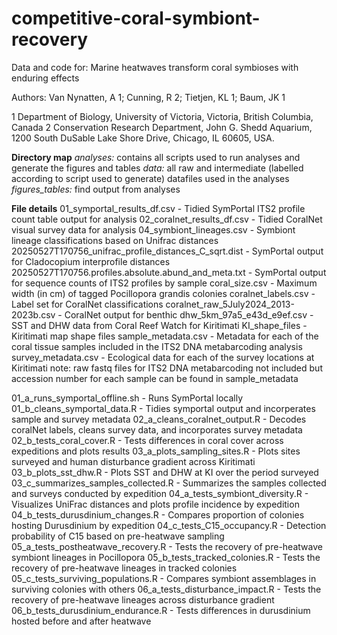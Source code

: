 # competitive-coral-symbiont-recovery

Data and code for: Marine heatwaves transform coral symbioses with enduring effects

Authors: Van Nynatten, A 1; Cunning, R 2; Tietjen, KL 1; Baum, JK 1

1 Department of Biology, University of Victoria, Victoria, British Columbia, Canada 
2 Conservation Research Department, John G. Shedd Aquarium, 1200 South DuSable Lake Shore Drive, Chicago, IL 60605, USA.

**Directory map**
_analyses:_ contains all scripts used to run analyses and generate the figures and tables
_data:_ all raw and intermediate (labelled according to script used to generate) datafiles used in the analyses
_figures_tables:_ find output from analyses

**File details**
01_symportal_results_df.csv - Tidied SymPortal ITS2 profile count table output for analysis
02_coralnet_results_df.csv - Tidied CoralNet visual survey data for analysis
04_symbiont_lineages.csv - Symbiont lineage classifications based on Unifrac distances
20250527T170756_unifrac_profile_distances_C_sqrt.dist - SymPortal output for Cladocopium interprofile distances
20250527T170756.profiles.absolute.abund_and_meta.txt - SymPortal output for sequence counts of ITS2 profiles by sample
coral_size.csv - Maximum width (in cm) of tagged Pocillopora grandis colonies
coralnet_labels.csv - Label set for CoralNet classifications
coralnet_raw_5July2024_2013-2023b.csv - CoralNet output for benthic 
dhw_5km_97a5_e43d_e9ef.csv - SST and DHW data from Coral Reef Watch for Kiritimati
KI_shape_files - Kiritimati map shape files
sample_metadata.csv - Metadata for each of the coral tissue samples included in the ITS2 DNA metabarcoding analysis
survey_metadata.csv - Ecological data for each of the survey locations at Kiritimati
note: raw fastq files for ITS2 DNA metabarcoding not included but accession number for each sample can be found in sample_metadata

01_a_runs_symportal_offline.sh  - Runs SymPortal locally
01_b_cleans_symportal_data.R - Tidies symportal output and incorperates sample and survey metadata
02_a_cleans_coralnet_output.R - Decodes coralNet labels, cleans survey data, and incorporates survey metadata
02_b_tests_coral_cover.R - Tests differences in coral cover across expeditions and plots results
03_a_plots_sampling_sites.R - Plots sites surveyed and human disturbance gradient across Kiritimati
03_b_plots_sst_dhw.R - Plots SST and DHW at KI over the period surveyed
03_c_summarizes_samples_collected.R - Summarizes the samples collected and surveys conducted by expedition
04_a_tests_symbiont_diversity.R - Visualizes UniFrac distances and plots profile incidence by expedition
04_b_tests_durusdinium_changes.R - Compares proportion of colonies hosting Durusdinium by expedition
04_c_tests_C15_occupancy.R - Detection probability of C15 based on pre-heatwave sampling
05_a_tests_postheatwave_recovery.R - Tests the recovery of pre-heatwave symbiont lineages in Pocillopora
05_b_tests_tracked_colonies.R - Tests the recovery of pre-heatwave lineages in tracked colonies
05_c_tests_surviving_populations.R - Compares symbiont assemblages in surviving colonies with others
06_a_tests_disturbance_impact.R - Tests the recovery of pre-heatwave lineages across disturbance gradient
06_b_tests_durusdinium_endurance.R - Tests differences in durusdinium hosted before and after heatwave
